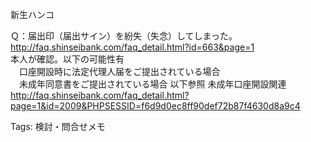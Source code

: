 新生ハンコ

Ｑ：届出印（届出サイン）を紛失（失念）してしまった。  
http://faq.shinseibank.com/faq_detail.html?id=663&page=1  
本人が確認。以下の可能性有  
　口座開設時に法定代理人届をご提出されている場合  
　未成年同意書をご提出されている場合 以下参照 未成年口座開設関連  
http://faq.shinseibank.com/faq_detail.html?page=1&id=2009&PHPSESSID=f6d9d0ec8ff90def72b87f4630d8a9c4  

Tags: 検討・問合せメモ